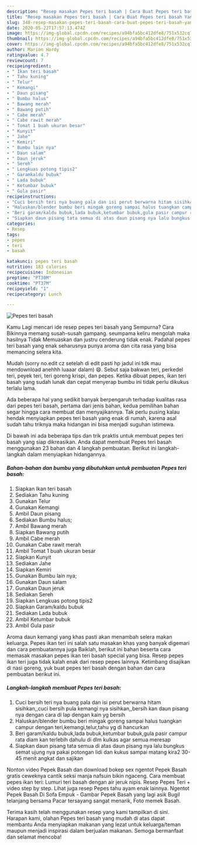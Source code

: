 ```yaml
---
description: "Resep masakan Pepes teri basah | Cara Buat Pepes teri basah Yang Sempurna"
title: "Resep masakan Pepes teri basah | Cara Buat Pepes teri basah Yang Sempurna"
slug: 348-resep-masakan-pepes-teri-basah-cara-buat-pepes-teri-basah-yang-sempurna
date: 2020-05-22T17:57:13.474Z
image: https://img-global.cpcdn.com/recipes/a94bfa5bc412dfe8/751x532cq70/pepes-teri-basah-foto-resep-utama.jpg
thumbnail: https://img-global.cpcdn.com/recipes/a94bfa5bc412dfe8/751x532cq70/pepes-teri-basah-foto-resep-utama.jpg
cover: https://img-global.cpcdn.com/recipes/a94bfa5bc412dfe8/751x532cq70/pepes-teri-basah-foto-resep-utama.jpg
author: Marion Hardy
ratingvalue: 4.7
reviewcount: 7
recipeingredient:
- " Ikan teri basah"
- " Tahu kuning"
- " Telur"
- " Kemangi"
- " Daun pisang"
- " Bumbu halus"
- " Bawang merah"
- " Bawang putih"
- " Cabe merah"
- " Cabe rawit merah"
- " Tomat 1 buah ukuran besar"
- " Kunyit"
- " Jahe"
- " Kemiri"
- " Bumbu lain nya"
- " Daun salam"
- " Daun jeruk"
- " Sereh"
- " Lengkuas potong tipis2"
- " Garamkaldu bubuk"
- " Lada bubuk"
- " Ketumbar bubuk"
- " Gula pasir"
recipeinstructions:
- "Cuci bersih teri nya buang pala dan isi perut berwarna hitam sisihkan,,cuci bersih pula kemangi nya sisihkan,,bersih kan daun pisang nya dengan cara di lap dengan kain yg bersih"
- "Haluskan/blender bumbu beri mingak goreng sampai halus tuangkan campur dengan teri,kemangi,telur,tahu yg di hancurkan"
- "Beri garam/kaldu bubuk,lada bubuk,ketumbar bubuk,gula pasir campur rata diam kan terlebih dahulu di dlm kulkas agar semua meresap"
- "Siapkan daun pisang tata semua di atas daun pisang nya lalu bungkus semat ujung nya pakai potongan lidi dan kukus sampai matang kira2 30-45 menit angkat dan sajikan"
categories:
- Resep
tags:
- pepes
- teri
- basah

katakunci: pepes teri basah 
nutrition: 183 calories
recipecuisine: Indonesian
preptime: "PT30M"
cooktime: "PT37M"
recipeyield: "1"
recipecategory: Lunch

---
```



![Pepes teri basah](https://img-global.cpcdn.com/recipes/a94bfa5bc412dfe8/751x532cq70/pepes-teri-basah-foto-resep-utama.jpg)

Kamu Lagi mencari ide resep pepes teri basah yang Sempurna? Cara Bikinnya memang susah-susah gampang. seumpama keliru mengolah maka hasilnya Tidak Memuaskan dan justru cenderung tidak enak. Padahal pepes teri basah yang enak seharusnya punya aroma dan cita rasa yang bisa memancing selera kita.

Mudah (sorry no.edit cz setelah di edit pasti hp jadul ini tdk mau mendownload anehhh luaaar dalam) 😄. Sebut saja bakwan teri, perkedel teri, peyek teri, teri goreng krispi, dan pepes. Ketika dibuat pepes, ikan teri basah yang sudah lunak dan cepat menyerap bumbu ini tidak perlu dikukus terlalu lama.

Ada beberapa hal yang sedikit banyak berpengaruh terhadap kualitas rasa dari pepes teri basah, pertama dari jenis bahan, kedua pemilihan bahan segar hingga cara membuat dan menyajikannya. Tak perlu pusing kalau hendak menyiapkan pepes teri basah yang enak di rumah, karena asal sudah tahu triknya maka hidangan ini bisa menjadi suguhan istimewa.


Di bawah ini ada beberapa tips dan trik praktis untuk membuat pepes teri basah yang siap dikreasikan. Anda dapat membuat Pepes teri basah menggunakan 23 bahan dan 4 langkah pembuatan. Berikut ini langkah-langkah dalam menyiapkan hidangannya.

<!--inarticleads1-->

##### Bahan-bahan dan bumbu yang dibutuhkan untuk pembuatan Pepes teri basah:

1. Siapkan  Ikan teri basah
1. Sediakan  Tahu kuning
1. Gunakan  Telur
1. Gunakan  Kemangi
1. Ambil  Daun pisang
1. Sediakan  Bumbu halus;
1. Ambil  Bawang merah
1. Siapkan  Bawang putih
1. Ambil  Cabe merah
1. Gunakan  Cabe rawit merah
1. Ambil  Tomat 1 buah ukuran besar
1. Siapkan  Kunyit
1. Sediakan  Jahe
1. Siapkan  Kemiri
1. Gunakan  Bumbu lain nya;
1. Gunakan  Daun salam
1. Gunakan  Daun jeruk
1. Sediakan  Sereh
1. Siapkan  Lengkuas potong tipis2
1. Siapkan  Garam/kaldu bubuk
1. Sediakan  Lada bubuk
1. Ambil  Ketumbar bubuk
1. Ambil  Gula pasir


Aroma daun kemangi yang khas pasti akan menambah selera makan keluarga. Pepes ikan teri ini salah satu masakan khas yang banyak digemari dan cara pembuatannya juga Baiklah, berikut ini bahan beserta cara memasak masakan pepes ikan teri basah special yang bisa. Resep pepes ikan teri juga tidak kalah enak dari resep pepes lainnya. Ketimbang disajikan di nasi goreng, yuk buat pepes teri basah dengan bahan dan cara pembuatan berikut ini. 

<!--inarticleads2-->

##### Langkah-langkah membuat Pepes teri basah:

1. Cuci bersih teri nya buang pala dan isi perut berwarna hitam sisihkan,,cuci bersih pula kemangi nya sisihkan,,bersih kan daun pisang nya dengan cara di lap dengan kain yg bersih
1. Haluskan/blender bumbu beri mingak goreng sampai halus tuangkan campur dengan teri,kemangi,telur,tahu yg di hancurkan
1. Beri garam/kaldu bubuk,lada bubuk,ketumbar bubuk,gula pasir campur rata diam kan terlebih dahulu di dlm kulkas agar semua meresap
1. Siapkan daun pisang tata semua di atas daun pisang nya lalu bungkus semat ujung nya pakai potongan lidi dan kukus sampai matang kira2 30-45 menit angkat dan sajikan


Nonton video Pepek Basah dan download bokep sex ngentot Pepek Basah gratis ceweknya cantik seksi manja nafsuin bikin ngaceng. Cara membuat pepes ikan teri: Lumuri teri basah dengan air jeruk nipis. Resep Pepes Teri + video step by step. Lihat juga resep Pepes tahu ayam enak lainnya. Ngentot Pepek Basah Di Sofa Empuk - Gambar Pepek Basah yang lagi asik Bugil telanjang bersama Pacar tersayang sangat menarik, Foto memek Basah. 

Terima kasih telah menggunakan resep yang kami tampilkan di sini. Harapan kami, olahan Pepes teri basah yang mudah di atas dapat membantu Anda menyiapkan makanan yang lezat untuk keluarga/teman maupun menjadi inspirasi dalam berjualan makanan. Semoga bermanfaat dan selamat mencoba!
